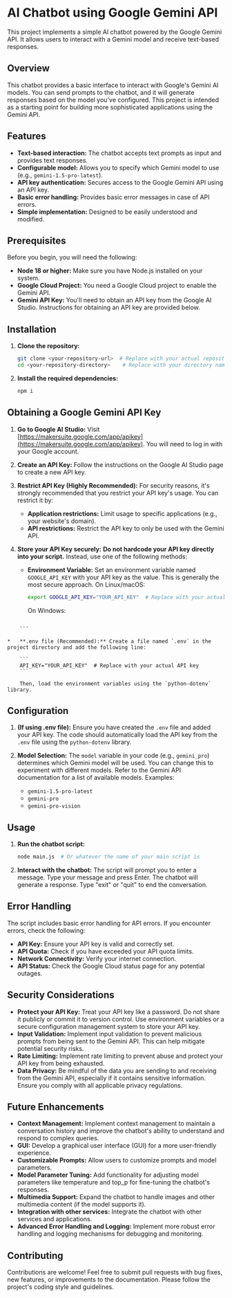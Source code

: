 # AI Chatbot using Google Gemini API

This project implements a simple AI chatbot powered by the Google Gemini API.  It allows users to interact with a Gemini model and receive text-based responses.

## Overview

This chatbot provides a basic interface to interact with Google's Gemini AI models.  You can send prompts to the chatbot, and it will generate responses based on the model you've configured.  This project is intended as a starting point for building more sophisticated applications using the Gemini API.

## Features

*   **Text-based interaction:**  The chatbot accepts text prompts as input and provides text responses.
*   **Configurable model:**  Allows you to specify which Gemini model to use (e.g., `gemini-1.5-pro-latest`).
*   **API key authentication:**  Secures access to the Google Gemini API using an API key.
*   **Basic error handling:** Provides basic error messages in case of API errors.
*   **Simple implementation:** Designed to be easily understood and modified.

## Prerequisites

Before you begin, you will need the following:

*   **Node 18 or higher:**  Make sure you have Node.js installed on your system.
*   **Google Cloud Project:** You need a Google Cloud project to enable the Gemini API.
*   **Gemini API Key:**  You'll need to obtain an API key from the Google AI Studio.  Instructions for obtaining an API key are provided below.

## Installation

1.  **Clone the repository:**

    ```bash
    git clone <your-repository-url>  # Replace with your actual repository URL
    cd <your-repository-directory>    # Replace with your directory name
    ```

2.  **Install the required dependencies:**

    ```bash
    npm i
    ```

## Obtaining a Google Gemini API Key

1.  **Go to Google AI Studio:**  Visit [https://makersuite.google.com/app/apikey](https://makersuite.google.com/app/apikey).  You will need to log in with your Google account.

2.  **Create an API Key:**  Follow the instructions on the Google AI Studio page to create a new API key.

3.  **Restrict API Key (Highly Recommended):**  For security reasons, it's strongly recommended that you restrict your API key's usage.  You can restrict it by:

    *   **Application restrictions:**  Limit usage to specific applications (e.g., your website's domain).
    *   **API restrictions:**  Restrict the API key to only be used with the Gemini API.

4.  **Store your API Key securely:** **Do not hardcode your API key directly into your script.**  Instead, use one of the following methods:

    *   **Environment Variable:**  Set an environment variable named `GOOGLE_API_KEY` with your API key as the value.  This is generally the most secure approach.  On Linux/macOS:

        ```bash
        export GOOGLE_API_KEY="YOUR_API_KEY"  # Replace with your actual API key
        ```

        On Windows:

        ```bash
>
        ```

    *   **.env file (Recommended):** Create a file named `.env` in the project directory and add the following line:

        ```
        API_KEY="YOUR_API_KEY"  # Replace with your actual API key
        ```

        Then, load the environment variables using the `python-dotenv` library.

## Configuration

1.  **(If using .env file):**  Ensure you have created the `.env` file and added your API key.  The code should automatically load the API key from the `.env` file using the `python-dotenv` library.

2.  **Model Selection:**  The `model` variable in your code (e.g., `gemini_pro`) determines which Gemini model will be used.  You can change this to experiment with different models.  Refer to the Gemini API documentation for a list of available models.  Examples:

    *   `gemini-1.5-pro-latest`
    *   `gemini-pro`
    *   `gemini-pro-vision`

## Usage

1.  **Run the chatbot script:**

    ```bash
    node main.js  # Or whatever the name of your main script is
    ```

2.  **Interact with the chatbot:**  The script will prompt you to enter a message.  Type your message and press Enter.  The chatbot will generate a response.  Type "exit" or "quit" to end the conversation.


## Error Handling

The script includes basic error handling for API errors. If you encounter errors, check the following:

*   **API Key:**  Ensure your API key is valid and correctly set.
*   **API Quota:**  Check if you have exceeded your API quota limits.
*   **Network Connectivity:**  Verify your internet connection.
*   **API Status:**  Check the Google Cloud status page for any potential outages.

## Security Considerations

*   **Protect your API Key:**  Treat your API key like a password.  Do not share it publicly or commit it to version control. Use environment variables or a secure configuration management system to store your API key.
*   **Input Validation:**  Implement input validation to prevent malicious prompts from being sent to the Gemini API.  This can help mitigate potential security risks.
*   **Rate Limiting:**  Implement rate limiting to prevent abuse and protect your API key from being exhausted.
*   **Data Privacy:**  Be mindful of the data you are sending to and receiving from the Gemini API, especially if it contains sensitive information.  Ensure you comply with all applicable privacy regulations.

## Future Enhancements

*   **Context Management:** Implement context management to maintain a conversation history and improve the chatbot's ability to understand and respond to complex queries.
*   **GUI:**  Develop a graphical user interface (GUI) for a more user-friendly experience.
*   **Customizable Prompts:** Allow users to customize prompts and model parameters.
*   **Model Parameter Tuning:** Add functionality for adjusting model parameters like temperature and top_p for fine-tuning the chatbot's responses.
*   **Multimedia Support:** Expand the chatbot to handle images and other multimedia content (if the model supports it).
*   **Integration with other services:** Integrate the chatbot with other services and applications.
*   **Advanced Error Handling and Logging:** Implement more robust error handling and logging mechanisms for debugging and monitoring.

## Contributing

Contributions are welcome!  Feel free to submit pull requests with bug fixes, new features, or improvements to the documentation.  Please follow the project's coding style and guidelines.
